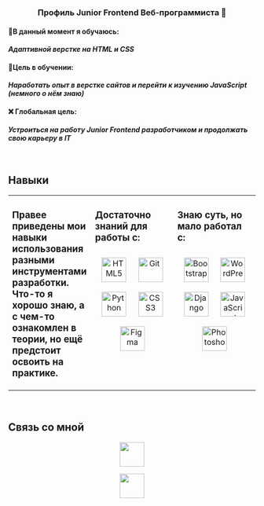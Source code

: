 ### <div align="center">Профиль Junior Frontend Веб-программиста 🧐</div>  
  

#### 🔎В данный момент я обучаюсь:  
  

#### *Адаптивной верстке на HTML и CSS*  
  

#### 🏹Цель в обучении:  
  

#### *Наработать опыт в верстке сайтов и перейти к изучению JavaScript (немного о нём знаю)*  
  

#### ❌ Глобальная цель:  
  

#### *Устроиться на работу Junior Frontend разработчиком и продолжать свою карьеру в IT*  
  

<br/>  


## Навыки
<table><tr><td valign="top" width="33%">

### Правее приведены мои навыки использования разными инструментами разработки. Что-то я хорошо знаю, а с чем-то ознакомлен в теории, но ещё предстоит освоить на практике.  


</td><td valign="top" width="33%">



### Достаточно знаний для работы с:  
<div align="center">  
<a href="https://en.wikipedia.org/wiki/HTML5" target="_blank"><img style="margin: 10px" src="https://profilinator.rishav.dev/skills-assets/html5-original-wordmark.svg" alt="HTML5" height="50" /></a>  
<a href="https://github.com/" target="_blank"><img style="margin: 10px" src="https://profilinator.rishav.dev/skills-assets/git-scm-icon.svg" alt="Git" height="50" /></a>  
<a href="https://www.python.org/" target="_blank"><img style="margin: 10px" src="https://profilinator.rishav.dev/skills-assets/python-original.svg" alt="Python" height="50" /></a>  
<a href="https://www.w3schools.com/css/" target="_blank"><img style="margin: 10px" src="https://profilinator.rishav.dev/skills-assets/css3-original-wordmark.svg" alt="CSS3" height="50" /></a>  
<a href="https://www.figma.com/" target="_blank"><img style="margin: 10px" src="https://profilinator.rishav.dev/skills-assets/figma-icon.svg" alt="Figma" height="50" /></a>  
</div>

</td><td valign="top" width="33%">



### Знаю суть, но мало работал с:  
<div align="center">  
<a href="https://getbootstrap.com/docs/3.4/javascript/" target="_blank"><img style="margin: 10px" src="https://profilinator.rishav.dev/skills-assets/bootstrap-plain.svg" alt="Bootstrap" height="50" /></a>  
<a href="https://wordpress.com/" target="_blank"><img style="margin: 10px" src="https://profilinator.rishav.dev/skills-assets/wordpress.png" alt="WordPress" height="50" /></a>  
<a href="https://www.djangoproject.com/" target="_blank"><img style="margin: 10px" src="https://profilinator.rishav.dev/skills-assets/django-original.svg" alt="Django" height="50" /></a>  
<a href="https://www.javascript.com/" target="_blank"><img style="margin: 10px" src="https://profilinator.rishav.dev/skills-assets/javascript-original.svg" alt="JavaScript" height="50" /></a>  
<a href="https://www.adobe.com/in/products/photoshop.html" target="_blank"><img style="margin: 10px" src="https://profilinator.rishav.dev/skills-assets/photoshop-plain.svg" alt="Photoshop" height="50" /></a>  
</div>

</td></tr></table>
<br />

## Связь со мной  
<div align="center">
<p><a href="https://github.com/Gren1kap"><img src="https://upload.wikimedia.org/wikipedia/commons/9/91/Octicons-mark-github.svg" width="50" 
   height="50"></a></p>
<p><a href="https://vk.com/id565808691"><img src="https://encrypted-tbn0.gstatic.com/images?q=tbn:ANd9GcTFwOMQH4FkU1cryrKRb3C2DULSULK5wRjzp74uuALztw&s" width="50" 
   height="50"></a></p>
